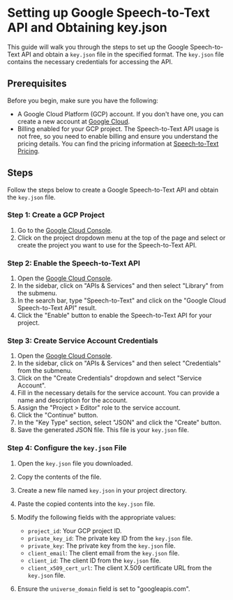 # Setting up Google Speech-to-Text API and Obtaining key.json

This guide will walk you through the steps to set up the Google Speech-to-Text API and obtain a `key.json` file in the specified format. The `key.json` file contains the necessary credentials for accessing the API.

## Prerequisites

Before you begin, make sure you have the following:

- A Google Cloud Platform (GCP) account. If you don't have one, you can create a new account at [Google Cloud](https://cloud.google.com/).
- Billing enabled for your GCP project. The Speech-to-Text API usage is not free, so you need to enable billing and ensure you understand the pricing details. You can find the pricing information at [Speech-to-Text Pricing](https://cloud.google.com/speech-to-text/pricing).

## Steps

Follow the steps below to create a Google Speech-to-Text API and obtain the `key.json` file.

### Step 1: Create a GCP Project

1. Go to the [Google Cloud Console](https://console.cloud.google.com/).
2. Click on the project dropdown menu at the top of the page and select or create the project you want to use for the Speech-to-Text API.

### Step 2: Enable the Speech-to-Text API

1. Open the [Google Cloud Console](https://console.cloud.google.com/).
2. In the sidebar, click on "APIs & Services" and then select "Library" from the submenu.
3. In the search bar, type "Speech-to-Text" and click on the "Google Cloud Speech-to-Text API" result.
4. Click the "Enable" button to enable the Speech-to-Text API for your project.

### Step 3: Create Service Account Credentials

1. Open the [Google Cloud Console](https://console.cloud.google.com/).
2. In the sidebar, click on "APIs & Services" and then select "Credentials" from the submenu.
3. Click on the "Create Credentials" dropdown and select "Service Account".
4. Fill in the necessary details for the service account. You can provide a name and description for the account.
5. Assign the "Project > Editor" role to the service account.
6. Click the "Continue" button.
7. In the "Key Type" section, select "JSON" and click the "Create" button.
8. Save the generated JSON file. This file is your `key.json` file.

### Step 4: Configure the `key.json` File

1. Open the `key.json` file you downloaded.
2. Copy the contents of the file.
3. Create a new file named `key.json` in your project directory.
4. Paste the copied contents into the `key.json` file.
5. Modify the following fields with the appropriate values:

   - `project_id`: Your GCP project ID.
   - `private_key_id`: The private key ID from the `key.json` file.
   - `private_key`: The private key from the `key.json` file.
   - `client_email`: The client email from the `key.json` file.
   - `client_id`: The client ID from the `key.json` file.
   - `client_x509_cert_url`: The client X.509 certificate URL from the `key.json` file.

6. Ensure the `universe_domain` field is set to "googleapis.com".
